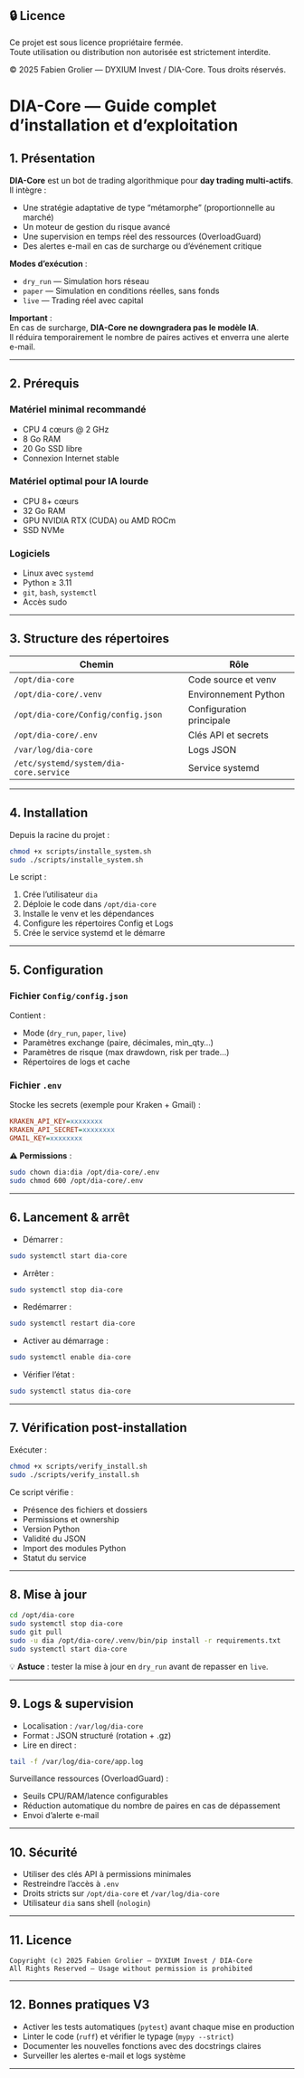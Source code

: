## 🔒 Licence

Ce projet est sous licence propriétaire fermée.  
Toute utilisation ou distribution non autorisée est strictement interdite.

© 2025 Fabien Grolier — DYXIUM Invest / DIA-Core. Tous droits réservés.

# DIA-Core — Guide complet d’installation et d’exploitation 

## 1. Présentation

**DIA-Core** est un bot de trading algorithmique pour **day trading multi-actifs**.
Il intègre :
- Une stratégie adaptative de type “métamorphe” (proportionnelle au marché)
- Un moteur de gestion du risque avancé
- Une supervision en temps réel des ressources (OverloadGuard)
- Des alertes e-mail en cas de surcharge ou d’événement critique

**Modes d’exécution** :
- `dry_run` — Simulation hors réseau
- `paper` — Simulation en conditions réelles, sans fonds
- `live` — Trading réel avec capital

**Important** :  
En cas de surcharge, **DIA-Core ne downgradera pas le modèle IA**.  
Il réduira temporairement le nombre de paires actives et enverra une alerte e-mail.

---

## 2. Prérequis

### Matériel minimal recommandé
- CPU 4 cœurs @ 2 GHz
- 8 Go RAM
- 20 Go SSD libre
- Connexion Internet stable

### Matériel optimal pour IA lourde
- CPU 8+ cœurs
- 32 Go RAM
- GPU NVIDIA RTX (CUDA) ou AMD ROCm
- SSD NVMe

### Logiciels
- Linux avec `systemd`
- Python ≥ 3.11
- `git`, `bash`, `systemctl`
- Accès sudo

---

## 3. Structure des répertoires

| Chemin | Rôle |
|--------|------|
| `/opt/dia-core` | Code source et venv |
| `/opt/dia-core/.venv` | Environnement Python |
| `/opt/dia-core/Config/config.json` | Configuration principale |
| `/opt/dia-core/.env` | Clés API et secrets |
| `/var/log/dia-core` | Logs JSON |
| `/etc/systemd/system/dia-core.service` | Service systemd |

---

## 4. Installation

Depuis la racine du projet :

```bash
chmod +x scripts/installe_system.sh
sudo ./scripts/installe_system.sh
```

Le script :
1. Crée l’utilisateur `dia`
2. Déploie le code dans `/opt/dia-core`
3. Installe le venv et les dépendances
4. Configure les répertoires Config et Logs
5. Crée le service systemd et le démarre

---

## 5. Configuration

### Fichier `Config/config.json`
Contient :
- Mode (`dry_run`, `paper`, `live`)
- Paramètres exchange (paire, décimales, min_qty…)
- Paramètres de risque (max drawdown, risk per trade…)
- Répertoires de logs et cache

### Fichier `.env`
Stocke les secrets (exemple pour Kraken + Gmail) :
```ini
KRAKEN_API_KEY=xxxxxxxx
KRAKEN_API_SECRET=xxxxxxxx
GMAIL_KEY=xxxxxxxx
```
**⚠ Permissions** :
```bash
sudo chown dia:dia /opt/dia-core/.env
sudo chmod 600 /opt/dia-core/.env
```

---

## 6. Lancement & arrêt

- Démarrer :
```bash
sudo systemctl start dia-core
```

- Arrêter :
```bash
sudo systemctl stop dia-core
```

- Redémarrer :
```bash
sudo systemctl restart dia-core
```

- Activer au démarrage :
```bash
sudo systemctl enable dia-core
```

- Vérifier l’état :
```bash
sudo systemctl status dia-core
```

---

## 7. Vérification post-installation

Exécuter :
```bash
chmod +x scripts/verify_install.sh
sudo ./scripts/verify_install.sh
```

Ce script vérifie :
- Présence des fichiers et dossiers
- Permissions et ownership
- Version Python
- Validité du JSON
- Import des modules Python
- Statut du service

---

## 8. Mise à jour

```bash
cd /opt/dia-core
sudo systemctl stop dia-core
sudo git pull
sudo -u dia /opt/dia-core/.venv/bin/pip install -r requirements.txt
sudo systemctl start dia-core
```

💡 **Astuce** : tester la mise à jour en `dry_run` avant de repasser en `live`.

---

## 9. Logs & supervision

- Localisation : `/var/log/dia-core`
- Format : JSON structuré (rotation + .gz)
- Lire en direct :
```bash
tail -f /var/log/dia-core/app.log
```

Surveillance ressources (OverloadGuard) :
- Seuils CPU/RAM/latence configurables
- Réduction automatique du nombre de paires en cas de dépassement
- Envoi d’alerte e-mail

---

## 10. Sécurité

- Utiliser des clés API à permissions minimales
- Restreindre l’accès à `.env`
- Droits stricts sur `/opt/dia-core` et `/var/log/dia-core`
- Utilisateur `dia` sans shell (`nologin`)

---

## 11. Licence

```
Copyright (c) 2025 Fabien Grolier — DYXIUM Invest / DIA-Core
All Rights Reserved — Usage without permission is prohibited
```

---

## 12. Bonnes pratiques V3

- Activer les tests automatiques (`pytest`) avant chaque mise en production
- Linter le code (`ruff`) et vérifier le typage (`mypy --strict`)
- Documenter les nouvelles fonctions avec des docstrings claires
- Surveiller les alertes e-mail et logs système

---
